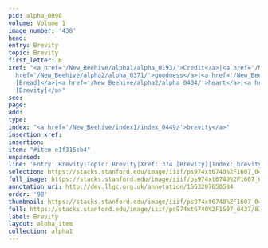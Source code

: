 ```yaml
---
pid: alpha_0098
volume: Volume 1
image_number: '438'
head: 
entry: Brevity
topic: Brevity
first_letter: B
xref: "<a href='/New_Beehive/alpha1/alpha_0193/'>Credit</a>|<a href='/New_Beehive/alpha3/alpha_0526/'>Lending</a>|<a
  href='/New_Beehive/alpha2/alpha_0371/'>goodness</a>|<a href='/New_Beehive/toc_vol2/toc2_377/'>2115
  [Bread]</a>|<a href='/New_Beehive/alpha2/alpha_0404/'>heart</a>|<a href='/New_Beehive/toc_vol2/toc2_102/'>374
  [Brevity]</a>"
see: 
page: 
add: 
type: 
index: "<a href='/New_Beehive/index1/index_0449/'>brevity</a>"
insertion_xref: 
insertion: 
item: "#item-e1f315cb4"
unparsed: 
line: 'Entry: Brevity|Topic: Brevity|Xref: 374 [Brevity]|Index: brevity|#item-e1f315cb4'
selection: https://stacks.stanford.edu/image/iiif/ps974xt6740%2F1607_0437/839,1346,2976,452/full/0/default.jpg
full_image: https://stacks.stanford.edu/image/iiif/ps974xt6740%2F1607_0437/full/full/0/default.jpg
annotation_uri: http://dev.llgc.org.uk/annotation/1563207650584
order: '98'
thumbnail: https://stacks.stanford.edu/image/iiif/ps974xt6740%2F1607_0437/839,1346,600,180/250,/0/default.jpg
full: https://stacks.stanford.edu/image/iiif/ps974xt6740%2F1607_0437/839,1346,2976,452/full/0/default.jpg
label: Brevity
layout: alpha_item
collection: alpha1
---
```

